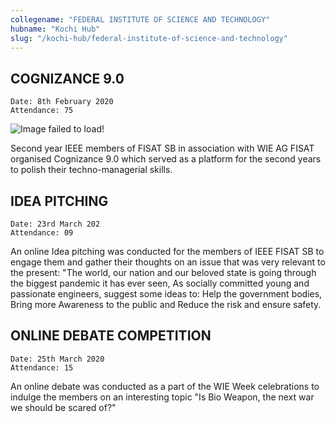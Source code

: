 ```yaml
---
collegename: "FEDERAL INSTITUTE OF SCIENCE AND TECHNOLOGY"
hubname: "Kochi Hub"
slug: "/kochi-hub/federal-institute-of-science-and-technology"
---
```


## COGNIZANCE 9.0
```Date: 8th February 2020```<br />
```Attendance: 75```


![Image failed to load!](/wieTeam.png "Cognizance 9.0")

Second year IEEE members of FISAT SB in association with WIE AG FISAT organised Cognizance 9.0 which served as a platform for the second years to polish their techno-managerial skills. 


## IDEA PITCHING
```Date: 23rd March 202```<br />
```Attendance: 09```


An online Idea pitching was conducted for the members of IEEE FISAT SB to engage them and gather their thoughts on an issue that was very relevant to the present: "The world, our nation and our beloved state is going through the biggest pandemic it has ever seen, As socially committed young and passionate engineers, suggest some ideas to: Help the government bodies, Bring more Awareness to the public and Reduce the risk and ensure safety. 


## ONLINE DEBATE COMPETITION
```Date: 25th March 2020```<br />
```Attendance: 15```


An online debate was conducted as a part of the WIE Week celebrations to indulge the members on an interesting topic "Is Bio Weapon, the next war we should be scared of?" 